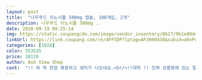 ```yaml
---
layout: post 
title:  "나우푸드 이노시톨 500mg 캡슐, 100개입, 2개" 
description: 나우푸드 이노시톨 500mg ..
date: 2020-09-19 08:25:14 
img: https://static.coupangcdn.com/image/vendor_inventory/8b27/9b1e89ddc3d8dfcb17f8da796f67682cc9b193f9c0a115708f6986cfe159.png 
linkUrl: https://link.coupang.com/re/AFFSDP?lptag=AF3600438&subid=ahnPublicAsk&pageKey=587401&itemId=1004303137&vendorItemId=5434002201&traceid=V0-113-9a0b4c2b7aeffdd8 
categories: [1024] 
color: 353535 
price: 10110 
author: Ask View Shop 
cont:  "!! 와 딱 한달 복용하고 생리가 나오네요.<br/>!!대박 !! 진짜 상품평에 있는 말들이 과장이 아니였네요.<br/>ㅎㅎ<br/>구입계기<br/>몸의변화?<br/>1년에 겨우 2번 5<br/> -6개월 주기로 한번 하던 생리가<br/>3주정도 할 때도 있을정도로 몸 상태가 말이 아니였는데<br/>8월 중순부터 현재까지 몸무게는 25kg이상 감량했고<br/>결혼하고 임신준비를 계획 하면서 이렇게 있을 순 없다 하고<br/>고도비만의 몸상태였고<br/>그 전에는,너무 가끔 생리를 해서 그런지 어떤달은 생리를<br/>그래서 시작한게 다이어트와 다낭성에 대한 공부였는데<br/>그렇지만 약이 아니니까 생활습관도 꼭 좋은쪽으로 변화주시고 건강하세요 저도 건강해지고 더 예쁘고 원하는 몸을 갖기위해서 ㅎㅎㅎ 열심히 하려고합니닷<br/>그리고 3달전부터‼️‼️‼️‼️‼️‼️‼️<br/>그리고 이노시톨이 여자 생리불순?에 좋다고 하여<br/>꾸준히 복용중이에요<br/>나우푸드 이노시톨이 가격도 저렴하고 후기도 좋길래<br/>다낭성에 좋은음식 등 여러가지를 찾다보니 생소한 이름의 이노시톨이라는 영양제를 발견했어요.<br/> 그래서 쿠팡으로 나우푸드꺼를 구매하게되었고 현재 1통 다 먹고 3통 더 구입했습니다 )<br/>매달 거의 비슷한 날짜에 시작하고 있어요‼️‼️<br/>바로 갈아탔어요<br/>보니 뭔가 희망이 생긴거 같아서 좋아요<br/>복용중이고 까먹고 그냥 잔 날에는 꿈에서도 생각나 벌떡 일어나서<br/>생리 하는거 같다고 놀라고 계세요<br/>생리를 2년정도 안해서 병원을 찾아가니 진단은 역시나 다낭성난소증후군.<br/><br/>아직 임신은 하지 못했지만,구래도 심한 제 생리불순이 고쳐진걸<br/>앞으로도 꾸준히 이노시톨 복용하려구요<br/>약을 먹고 다시 잔 날도 있을정도로 매일 먹었어요<br/>없길래 그냥 이렇게 살아야 되나보다 하고 살다가<br/>이노시톨 성분찿아보니 부작용도 거의 없고 사실 산부인과에서는 생리불순 걱정하니 체중조절 권유랑 이노시톨 가루로된거 마이시톨?좋다고 해서 먹었는데 그때는 꾸준히 안먹어서 드라마틱한 효과는 몰랐거든요 근데 나우푸드꺼는 진짜 신기방기할 정도네요.<br/><br/>이제는 기간도 일주일에서 많게는 열흘정도 딱 기간도 지켜지더라구요<br/>일년에 생리를 2번?밖에 안할정도로 생리불순이에요<br/>일년전부터 임신 준비에 이것 저것 알아보기 시작했어요<br/>일단 나우푸드 이노시톨을 하루 2번/2알씩 매일매일 꾸준히<br/>일단 다이어트를 열심히 해서그런지(지금도 하고있어요^.<br/>^)<br/>일단 한통남아있지만 두통 더 구매할꺼에요!!<br/>장기적으로 복용하기엔 무리가 있어 알아보다<br/>저는 비만에 당뇨도 있어서 이노시톨 더 먹어볼려구요!!  당뇨에도 인슐린 민감성을 키워서 당 조절에 효과있다던데! 꾸준히 복용후 다음 달 피검사때 수치변화 봐야겠어요! 그때 후기를 또 올릴께요!<br/>저도 산부인과가서 생리유도주사 안맞으면 거의 무월경처럼 스스로 생리를 안했었는데 딱 한달째 생리나오니 신기하네요!<br/>적절한 식이요법과 운동 그리고 다른 영영제 섭취와 이노시톨도 꾸준히 하루 두알씩 섭취하니 피임약이나 배란유도제 등 먹지않고도... <br/>.<br/> 생리가 다시 재개되었습니다 ) 일단 이노시톨 자체가<br/>제 심한 생리 불순을 아는 엄마도 가끔 친정 갈때마자<br/>제가 생리대를 찾자,확실히 그 영양제 먹고는 저보고 꾸준히<br/>주문은 5월에했는데  먹는 영양제가 많아서 6월 3일부터 하루에4알씩 복용했어요.<br/><br/>중학생때부터 생리불순이 심했고 병원을 가끔 가도 큰 치료?가<br/>지금 당뇨이신 저희 어머니도 섭취하시고있는데 이노시톨은 당뇨나 다낭성같은 인슐린에 근접한 질병에 좋은영향을 준다니 참고하세요 ㅎ<br/>진짜 효과는 있기는 있네요!!<br/>체내 콜레스테롤감소와 지방축적억제 그리고 난소의 질을 높여준다고 해서 다이어트와 여성호르몬에 대해 좋은영양군이라는걸 너무 잘 알고있때문에 하루도 빠짐없이 먹고있어용 ㅎ<br/>초경부터 생리불순이 심했어요.<br/> 살찐후로는 점점  6개월에 한번씩 하거나 그 주기가 길어졌고 무월경증상이 있어 산부인과를 갔더니 아무런 문제는 없다 하고 증상개선은 안되고 그래서 피임약도 먹어봤어요.<br/> 근데  피임약은 호르몬때문인지 먹을땐 몸 컨디션이 너무 안좋아지고 몸이힘들어  찾아보다가 요놈  이노시톨을 알게됐어요!!<br/>타 브랜드 이노시톨 2개월+나우푸느 이노시톨 7개월 정도<br/>타브랜드 이노시톨은 1개월에 거의 5만원대라 가격이 부담스러워<br/>하지만 나우푸드 이노시톨을 복용하고 나서 생리불순이 없어졌어요<br/>확실히 배란기때도 티가나더니 정말 딱 7월1일 저녁부터 생리를하기 시작했어요!!<br/>" 
---
```


